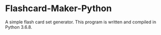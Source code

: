 # Flashcard-Maker-Python
A simple flash card set generator.
This program is written and compiled in Python 3.6.8.